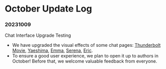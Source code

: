 # October Update Log

### 20231009

Chat Interface Upgrade Testing

* We have upgraded the visual effects of some chat pages: [Thunderbolt Movie](https://app.myshell.ai/bot/cf7931bcf5f5492d85c792e6620fbe1e/6958), [Yaeshima](https://app.myshell.ai/bot/bc0b732012cc437aa30a6769b3ccf36f/4976), [Emma](https://app.myshell.ai/bot/9236e8c0823f492c8e5dab9e5c868570/4815), [Serena](https://app.myshell.ai/bot/fd97c55e09134b608ec29b15a1cb08cc/4809), [Eric](https://app.myshell.ai/bot/29f236f72ad84f7f8114e0d79feb4e6f/5684).
* To ensure a good user experience, we plan to open it up to authors in October! Before that, we welcome valuable feedback from everyone.